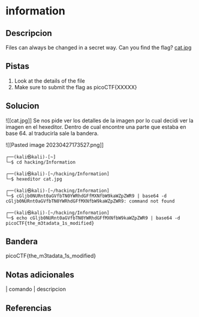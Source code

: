 
# information

## Descripcion
Files can always be changed in a secret way. Can you find the flag? [cat.jpg](https://mercury.picoctf.net/static/a614a27d4cb251d04c7d2f3f3f76a965/cat.jpg)
## Pistas
1. Look at the details of the file
2. Make sure to submit the flag as picoCTF{XXXXX}
## Solucion
![[cat.jpg]]
Se nos pide ver los detalles de la imagen por lo cual decidi ver la imagen en el hexeditor. Dentro de cual encontre una parte que estaba en base 64. al traducirla sale la bandera. 

![[Pasted image 20230427173527.png]]
```bash()
┌──(kali㉿kali)-[~]
└─$ cd hacking/Information
                                                                                                                   
┌──(kali㉿kali)-[~/hacking/Information]
└─$ hexeditor cat.jpg     
                                                                                                                   
┌──(kali㉿kali)-[~/hacking/Information]
└─$ cGljb0NURnt0aGVfbTN0YWRhdGFfMXNfbW9kaWZpZWR9 | base64 -d
cGljb0NURnt0aGVfbTN0YWRhdGFfMXNfbW9kaWZpZWR9: command not found
                                                                                                                   
┌──(kali㉿kali)-[~/hacking/Information]
└─$ echo cGljb0NURnt0aGVfbTN0YWRhdGFfMXNfbW9kaWZpZWR9 | base64 -d
picoCTF{the_m3tadata_1s_modified}  
```

## Bandera

picoCTF{the_m3tadata_1s_modified}

## Notas adicionales

| comando | descripcion

## Referencias
